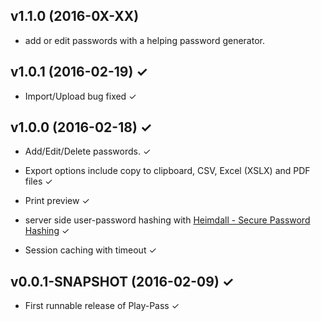 v1.1.0 (2016-0X-XX)
-------------------
* add or edit passwords with a helping password generator.

v1.0.1 (2016-02-19) ✓
-------------------
* Import/Upload bug fixed ✓

v1.0.0 (2016-02-18) ✓
-------------------
* Add/Edit/Delete passwords. ✓
 
* Export options include copy to clipboard, CSV, Excel (XSLX) and PDF files ✓

* Print preview ✓

* server side user-password hashing with [Heimdall - Secure Password Hashing](https://github.com/qaware/heimdall) ✓

* Session caching with timeout ✓

v0.0.1-SNAPSHOT (2016-02-09) ✓
------------------------
* First runnable release of Play-Pass ✓
